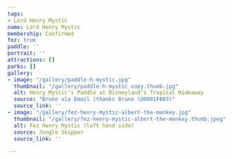 ```yaml
---
tags:
- Lord Henry Mystic
name: Lord Henry Mystic
membership: Confirmed
fez: true
paddle: ''
portrait: ''
attractions: []
parks: []
gallery:
- image: "/gallery/paddle-h-mystic.jpg"
  thumbnail: "/gallery/paddle-h-mystic copy.thumb.jpg"
  alt: Henry Mystic's Paddle at Disneyland's Tropical Hideaway
  source: "Bruno via Email (thanks Bruno \U0001F603)"
  source_link: ''
- image: "/gallery/fez-henry-mystic-albert-the-monkey.jpg"
  thumbnail: "/gallery/fez-henry-mystic-albert-the-monkey.thumb.jpeg"
  alt: Fez Henry Mystic (left hand side)
  source: Jungle Skipper
  source_link: ''

---
```


